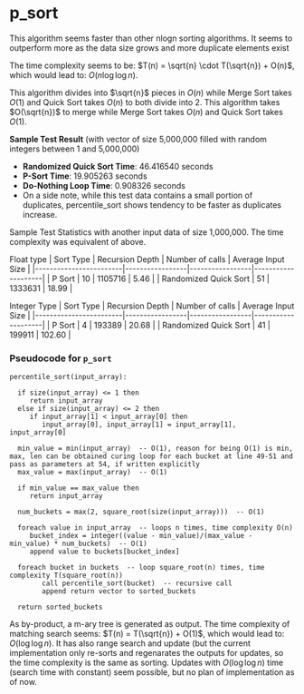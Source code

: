 # p_sort

This algorithm seems faster than other nlogn sorting algorithms.  It seems to outperform more as the data size grows and more duplicate elements exist

The time complexity seems to be: $T(n) = \sqrt{n} \cdot T(\sqrt{n}) + O(n)$, which would lead to: $O(n \log \log n)$.

This algorithm divides into $\sqrt{n}$ pieces in $O(n)$ while Merge Sort takes $O(1)$ and Quick Sort takes $O(n)$ to both divide into 2.  This algorithm takes $O(\sqrt{n})$ to merge while Merge Sort takes $O(n)$ and Quick Sort takes $O(1)$.

**Sample Test Result** (with vector of size 5,000,000 filled with random integers between 1 and 5,000,000)  
- **Randomized Quick Sort Time**: 46.416540 seconds  
- **P-Sort Time**: 19.905263 seconds  
- **Do-Nothing Loop Time**: 0.908326 seconds
- On a side note, while this test data contains a small portion of duplicates, percentile_sort shows tendency to be faster as duplicates increase.


Sample Test Statistics with another input data of size 1,000,000.  The time complexity was equivalent of above.

Float type
| Sort Type              | Recursion Depth | Number of calls | Average Input Size |
|------------------------|-----------------|-----------------|--------------------|
| P Sort         | 10               | 1105716          | 5.46              |
| Randomized Quick Sort   | 51              | 1333631          | 18.99             |

Integer Type
| Sort Type              | Recursion Depth | Number of calls | Average Input Size |
|------------------------|-----------------|-----------------|--------------------|
| P Sort         | 4                | 193389          | 20.68              |
| Randomized Quick Sort   | 41               | 199911          | 102.60             |

### Pseudocode for `p_sort`

```pseudo
percentile_sort(input_array):

  if size(input_array) <= 1 then
     return input_array
  else if size(input_array) <= 2 then
     if input_array[1] < input_array[0] then
        input_array[0], input_array[1] = input_array[1], input_array[0]

  min_value = min(input_array)  -- O(1), reason for being O(1) is min, max, len can be obtained curing loop for each bucket at line 49-51 and pass as parameters at 54, if written explicitly
  max_value = max(input_array)  -- O(1)

  if min_value == max_value then
     return input_array

  num_buckets = max(2, square_root(size(input_array)))  -- O(1)

  foreach value in input_array  -- loops n times, time complexity O(n)
     bucket_index = integer((value - min_value)/(max_value - min_value) * num_buckets)  -- O(1)
     append value to buckets[bucket_index]

  foreach bucket in buckets  -- loop square_root(n) times, time complexity T(square_root(n))
        call percentile_sort(bucket)  -- recursive call
        append return vector to sorted_buckets

  return sorted_buckets
```

As by-product,  a m-ary tree is generated as output.  The time complexity of matching search seems: $T(n) = T(\sqrt{n}) + O(1)$, which would lead to: $O(\log \log n)$.  It has also range search and update (but the current implementation only re-sorts and regenarates the outputs for updates, so the time complexity is the same as sorting.  Updates with $O(\log \log n)$ time (search time with constant) seem possible, but no plan of implementation as of now.

